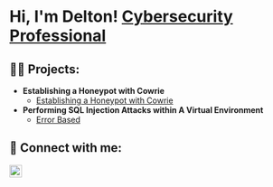 <h1>Hi, I'm Delton! <a href="https://www.linkedin.com/in/deltonrobinson/">Cybersecurity Professional</a>

<h2>👨‍💻 Projects:</h2>

- <b>Establishing a Honeypot with Cowrie</b>
  - [Establishing a Honeypot with Cowrie](https://github.com/deltonrobinson/cowrie-honeypot)
- <b>Performing SQL Injection Attacks within A Virtual Environment</b>
  - [Error Based](https://github.com/deltonrobinson/metasploitable2/tree/main/SQL%20Injection/Error%20Based)
 <!-- - [Union Based](https://github.com/deltonrobinson/metasploitable2/tree/main/SQL%20Injection/Union%20Based) 

- <b>Setting up a Local Active Directory in Azure</b>
  - [Setting up a Local Active Directory in Azure](https://github.com/deltonrobinson) <b><i>(Potentially NSFW)</b></i>
-->


<h2> 🤳 Connect with me:</h2>


[<img align="left" alt="DeltonRobinson | LinkedIn" width="22px" src="https://cdn.jsdelivr.net/npm/simple-icons@v3/icons/linkedin.svg" />][linkedin]

[linkedin]: https://linkedin.com/in/deltonrobinson

<!--
**deltonrobinson/deltonrobinson** is a ✨ _special_ ✨ repository because its `README.md` (this file) appears on your GitHub profile.

Here are some ideas to get you started:

- 🔭 I’m currently working on ...
- 🌱 I’m currently learning ...
- 👯 I’m looking to collaborate on ...
- 🤔 I’m looking for help with ...
- 💬 Ask me about ...
- 📫 How to reach me: ...
- 😄 Pronouns: ...
- ⚡ Fun fact: ...
-->
